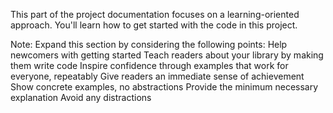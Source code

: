 This part of the project documentation focuses on a learning-oriented approach. You'll learn how to get started with the code in this project.

Note: Expand this section by considering the following points:
Help newcomers with getting started
Teach readers about your library by making them write code
Inspire confidence through examples that work for everyone, repeatably
Give readers an immediate sense of achievement
Show concrete examples, no abstractions
Provide the minimum necessary explanation
Avoid any distractions